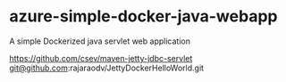 # azure-simple-docker-java-webapp
A simple Dockerized java servlet web application


https://github.com/csev/maven-jetty-jdbc-servlet
git@github.com:rajaraodv/JettyDockerHelloWorld.git
